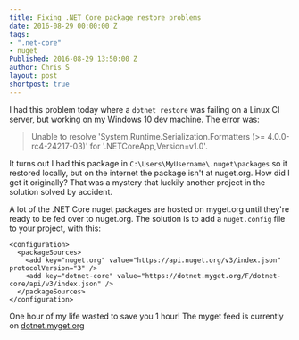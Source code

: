 ```yaml
---
title: Fixing .NET Core package restore problems
date: 2016-08-29 00:00:00 Z
tags:
- ".net-core"
- nuget
Published: 2016-08-29 13:50:00 Z
author: Chris S
layout: post
shortpost: true
---
```


I had this problem today where a `dotnet restore` was failing on a Linux CI server, but working on my Windows 10 dev machine. The error was:

> Unable to resolve 'System.Runtime.Serialization.Formatters (>= 4.0.0-rc4-24217-03)' for '.NETCoreApp,Version=v1.0'.

It turns out I had this package in `C:\Users\MyUsername\.nuget\packages` so it restored locally, but on the internet the package isn't at nuget.org. How did I get it originally? That was a mystery that luckily another project in the solution solved by accident.

A lot of the .NET Core nuget packages are hosted on myget.org until they're ready to be fed over to nuget.org. The solution is to add a `nuget.config` file to your project, with this:

    <configuration>
      <packageSources>
        <add key="nuget.org" value="https://api.nuget.org/v3/index.json" protocolVersion="3" />
        <add key="dotnet-core" value="https://dotnet.myget.org/F/dotnet-core/api/v3/index.json" />
      </packageSources>
    </configuration>


One hour of my life wasted to save you 1 hour! The myget feed is currently on [dotnet.myget.org](https://dotnet.myget.org/feed/dotnet-core/package/nuget/System.Runtime.Serialization.Formatters/4.0.0-rc4-24217-03)
